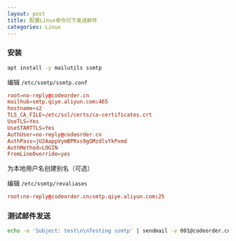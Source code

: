 ```yaml
---
layout: post
title: 配置Linux命令行下发送邮件
categories: Linux
---
```

### 安装

```sh
apt install -y mailutils ssmtp
```

编辑 `/etc/ssmtp/ssmtp.conf`

```conf
root=no-reply@codeorder.cn
mailhub=smtp.qiye.aliyun.com:465
hostname=s2
TLS_CA_FILE=/etc/ssl/certs/ca-certificates.crt
UseTLS=Yes
UseSTARTTLS=Yes
AuthUser=no-reply@codeorder.cn
AuthPass=jU2AappVymBPRxs9gGMzdlvYkPxmd
AuthMethod=LOGIN
FromLineOverride=yes
```

为本地用户名创建别名（可选）

编辑 `/etc/ssmtp/revaliases`

```conf
root:no-reply@codeorder.cn:smtp.qiye.aliyun.com:25
```

### 测试邮件发送

```sh
echo -e 'Subject: test\n\nTesting ssmtp' | sendmail -v 001@codeorder.cn
```
